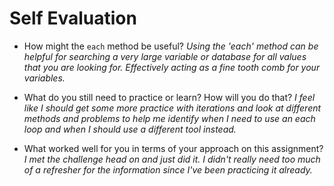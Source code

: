 # Self Evaluation

- How might the `each` method be useful?
*Using the 'each' method can be helpful for searching a very large variable or database for all values that you are looking for. Effectively acting as a fine tooth comb for your variables.*

- What do you still need to practice or learn? How will you do that?
*I feel like I should get some more practice with iterations and look at different methods and problems to help me identify when I need to use an each loop and when I should use a different tool instead.*

- What worked well for you in terms of your approach on this
assignment?
*I met the challenge head on and just did it. I didn't really need too much of a refresher for the information since I've been practicing it already.*